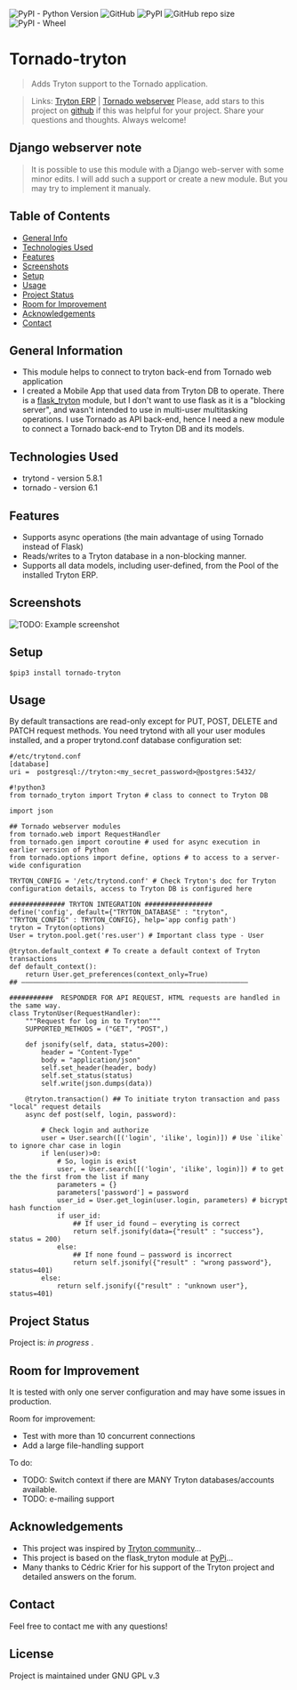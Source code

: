 ![PyPI - Python Version](https://img.shields.io/pypi/pyversions/tornado-tryton?style=plastic) ![GitHub](https://img.shields.io/github/license/TinKurbatoff/tornado-tryton?style=plastic) ![PyPI](https://img.shields.io/pypi/v/tornado-tryton?style=plastic) ![GitHub repo size](https://img.shields.io/github/repo-size/TinKurbatoff/tornado-tryton?style=plastic) ![PyPI - Wheel](https://img.shields.io/pypi/wheel/tornado-tryton?style=plastic) 
# Tornado-tryton
> Adds Tryton support to the Tornado application.
<!--  Live demo — TO DO [_here_](https://api.example.com). <!-- If you have the project hosted somewhere, include the link here. -->
> Links: [Tryton ERP](https://www.tryton.org/) | [Tornado webserver](https://www.tornadoweb.org/)
Please, add stars to this project on [github](https://github.com/TinKurbatoff/tornado-tryton) if this was helpful for your project. Share your questions and thoughts. Always welcome! 

## Django webserver note
> It is possible to use this module with a Django web-server with some minor edits. I will add such a support or create a new module. But you may try to implement it manualy.

## Table of Contents
* [General Info](#general-information)
* [Technologies Used](#technologies-used)
* [Features](#features)
* [Screenshots](#screenshots)
* [Setup](#setup)
* [Usage](#usage)
* [Project Status](#project-status)
* [Room for Improvement](#room-for-improvement)
* [Acknowledgements](#acknowledgements)
* [Contact](#contact)
<!-- * [License](#license) -->


## General Information
- This module helps to connect to tryton back-end from Tornado web application 
- I created a Mobile App that used data from Tryton DB to operate. There is a [flask_tryton](https://pypi.org/project/flask-tryton/) module, but I don't want to use flask as it is a "blocking server", and wasn't intended to use in multi-user multitasking operations. I use Tornado as API back-end, hence I need a new module to connect a Tornado back-end to Tryton DB and its models. 
<!-- You don't have to answer all the questions - just the ones relevant to your project. -->


## Technologies Used
- trytond - version 5.8.1
- tornado - version 6.1

## Features
- Supports async operations (the main advantage of using Tornado instead of Flask)
- Reads/writes to a Tryton database in a non-blocking manner.
- Supports all data models, including user-defined, from the Pool of the installed Tryton ERP.



## Screenshots
![TODO: Example screenshot](./img/screenshot.png)
<!-- If you have screenshots you'd like to share, include them here. -->


## Setup
```
$pip3 install tornado-tryton
```

## Usage
By default transactions are read-only except for PUT, POST, DELETE and PATCH request methods. 
You need trytond with all your user modules installed, and a proper trytond.conf database configuration set:
```
#/etc/trytond.conf
[database]
uri =  postgresql://tryton:<my_secret_password>@postgres:5432/
```

```
#!python3
from tornado_tryton import Tryton # class to connect to Tryton DB

import json

## Tornado webserver modules
from tornado.web import RequestHandler
from tornado.gen import coroutine # used for async execution in earlier version of Python 
from tornado.options import define, options # to access to a server-wide configuration 

TRYTON_CONFIG = '/etc/trytond.conf' # Check Tryton's doc for Tryton configuration details, access to Tryton DB is configured here 

############## TRYTON INTEGRATION #################
define('config', default={"TRYTON_DATABASE" : "tryton", "TRYTON_CONFIG" : TRYTON_CONFIG}, help='app config path')
tryton = Tryton(options)
User = tryton.pool.get('res.user') # Important class type - User

@tryton.default_context # To create a default context of Tryton transactions
def default_context():
    return User.get_preferences(context_only=True)
## —————————————————————————————————————————————————————————

###########  RESPONDER FOR API REQUEST, HTML requests are handled in the same way.
class TrytonUser(RequestHandler):
    """Request for log in to Tryton"""
    SUPPORTED_METHODS = ("GET", "POST",)

    def jsonify(self, data, status=200):
        header = "Content-Type"
        body = "application/json"
        self.set_header(header, body)
        self.set_status(status)
        self.write(json.dumps(data))

    @tryton.transaction() ## To initiate tryton transaction and pass "local" request details 
    async def post(self, login, password):            

        # Check login and authorize
        user = User.search([('login', 'ilike', login)]) # Use `ilike` to ignore char case in login             
        if len(user)>0:
            # So, login is exist
            user, = User.search([('login', 'ilike', login)]) # to get the the first from the list if many
            parameters = {}
            parameters['password'] = password
            user_id = User.get_login(user.login, parameters) # bicrypt hash function
            if user_id:
                ## If user_id found — everyting is correct
                return self.jsonify(data={"result" : "success"}, status = 200)
            else:
                ## If none found — password is incorrect
                return self.jsonify({"result" : "wrong password"}, status=401)
        else:
            return self.jsonify({"result" : "unknown user"}, status=401)
```


## Project Status
Project is: _in progress_ .


## Room for Improvement
It is tested with only one server configuration and may have some issues in production.

Room for improvement:
- Test with more than 10 concurrent connections
- Add a large file-handling support

To do:
- TODO: Switch context if there are MANY Tryton databases/accounts available.
- TODO: e-mailing support


## Acknowledgements
- This project was inspired by [Tryton community](https://discuss.tryton.org/)...
- This project is based on the flask_tryton module at [PyPi](https://pypi.org/project/flask-tryton/)...
- Many thanks to Cédric Krier for his support of the Tryton project and detailed answers on the forum.


## Contact
Feel free to contact me with any questions!

<!-- Optional -->
## License
Project is maintained under GNU GPL v.3 
<!-- This project is open source and available under the [... License](). -->

<!-- You don't have to include all sections - just the one's relevant to your project -->
